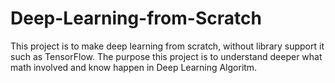 # Deep-Learning-from-Scratch
This project is to make deep learning from scratch, without library support it such as TensorFlow. The purpose this project is to understand deeper what math involved and know happen in Deep Learning Algoritm.
